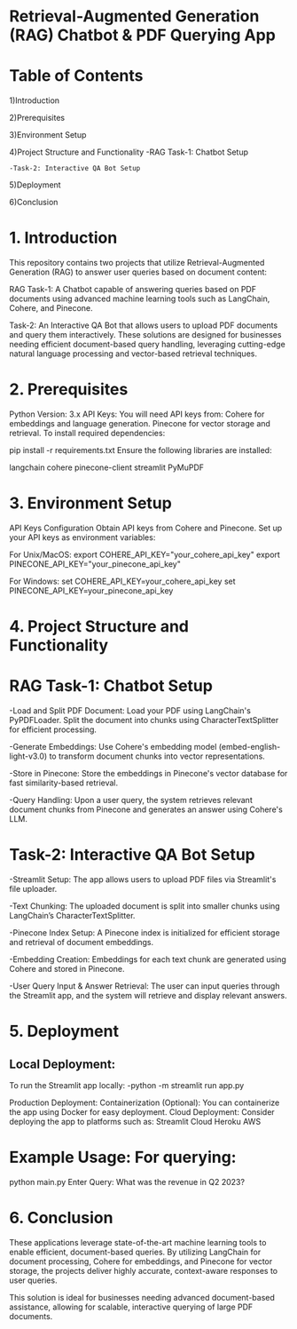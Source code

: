 **Retrieval-Augmented Generation (RAG) Chatbot & PDF Querying App**
====================================================================
Table of Contents
==================
1)Introduction

2)Prerequisites

3)Environment Setup

4)Project Structure and Functionality
    -RAG Task-1: Chatbot Setup
    
    -Task-2: Interactive QA Bot Setup
    
5)Deployment

6)Conclusion

**1. Introduction**
===========================
This repository contains two projects that utilize Retrieval-Augmented Generation (RAG) to answer user queries based on document content:

RAG Task-1: A Chatbot capable of answering queries based on PDF documents using advanced machine learning tools such as LangChain, Cohere, and Pinecone.

Task-2: An Interactive QA Bot that allows users to upload PDF documents and query them interactively.
These solutions are designed for businesses needing efficient document-based query handling, leveraging cutting-edge natural language processing and vector-based retrieval techniques.

**2. Prerequisites**
==========================
Python Version: 3.x
API Keys: You will need API keys from:
Cohere for embeddings and language generation.
Pinecone for vector storage and retrieval.
To install required dependencies:

pip install -r requirements.txt
Ensure the following libraries are installed:

langchain
cohere
pinecone-client
streamlit
PyMuPDF


**3. Environment Setup**
=================================
API Keys Configuration
Obtain API keys from Cohere and Pinecone.
Set up your API keys as environment variables:

For Unix/MacOS:
export COHERE_API_KEY="your_cohere_api_key"
export PINECONE_API_KEY="your_pinecone_api_key"

For Windows:
set COHERE_API_KEY=your_cohere_api_key
set PINECONE_API_KEY=your_pinecone_api_key


**4. Project Structure and Functionality**
==============================================
**RAG Task-1: Chatbot Setup**
==============================================
-Load and Split PDF Document:
Load your PDF using LangChain's PyPDFLoader.
Split the document into chunks using CharacterTextSplitter for efficient processing.

-Generate Embeddings:
Use Cohere's embedding model (embed-english-light-v3.0) to transform document chunks into vector representations.

-Store in Pinecone:
Store the embeddings in Pinecone's vector database for fast similarity-based retrieval.

-Query Handling:
Upon a user query, the system retrieves relevant document chunks from Pinecone and generates an answer using Cohere's LLM.


**Task-2: Interactive QA Bot Setup**
========================================
-Streamlit Setup:
The app allows users to upload PDF files via Streamlit's file uploader.

-Text Chunking:
The uploaded document is split into smaller chunks using LangChain’s CharacterTextSplitter.

-Pinecone Index Setup:
A Pinecone index is initialized for efficient storage and retrieval of document embeddings.

-Embedding Creation:
Embeddings for each text chunk are generated using Cohere and stored in Pinecone.

-User Query Input & Answer Retrieval:
The user can input queries through the Streamlit app, and the system will retrieve and display relevant answers.


**5. Deployment**
==========================
Local Deployment:
-------------------------------
To run the Streamlit app locally:
-python -m streamlit run app.py

Production Deployment:
Containerization (Optional): You can containerize the app using Docker for easy deployment.
Cloud Deployment: Consider deploying the app to platforms such as:
Streamlit Cloud
Heroku
AWS

**Example Usage:
For querying:**
=======================
python main.py
Enter Query: What was the revenue in Q2 2023?


**6. Conclusion**
===========================
These applications leverage state-of-the-art machine learning tools to enable efficient, document-based queries. By utilizing LangChain for document processing, 
Cohere for embeddings, and Pinecone for vector storage, the projects deliver highly accurate, context-aware responses to user queries.

This solution is ideal for businesses needing advanced document-based assistance, allowing for scalable, interactive querying of large PDF documents.
